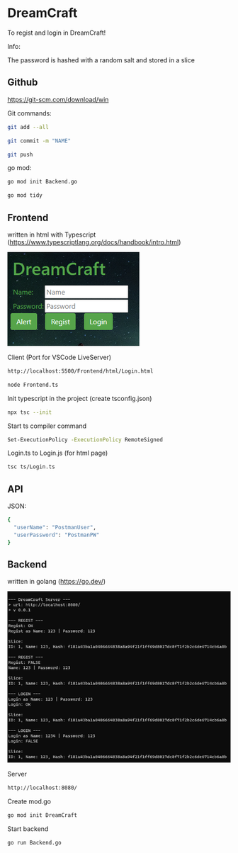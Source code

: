 # DreamCraft 

To regist and login in DreamCraft!

Info:

The password is hashed with a random salt and stored in a slice


## Github

https://git-scm.com/download/win

Git commands:

```bash
git add --all
```

```bash
git commit -m "NAME"
```

```bash
git push
```

go mod:

```bash
go mod init Backend.go
```

```bash
go mod tidy
```

## Frontend

written in html with Typescript (https://www.typescriptlang.org/docs/handbook/intro.html)

![LoginScreen](/Frontend/images/DreamCraft_LoginScreen.png)

Client (Port for VSCode LiveServer)

```bash
http://localhost:5500/Frontend/html/Login.html
```

```bash
node Frontend.ts
```

Init typescript in the project (create tsconfig.json)

```bash
npx tsc --init
```

Start ts compiler command

```bash
Set-ExecutionPolicy -ExecutionPolicy RemoteSigned
```

Login.ts to Login.js (for html page)

```bash
tsc ts/Login.ts
```


## API

JSON:

```bash
{
  "userName": "PostmanUser",
  "userPassword": "PostmanPW"
}
```


## Backend

written in golang (https://go.dev/)

![ServerConsoleScreen](/Frontend/images/DreamCraft_Server.png)

Server

```bash
http://localhost:8080/
```

Create mod.go

```bash
go mod init DreamCraft
```

Start backend

```bash
go run Backend.go
```



